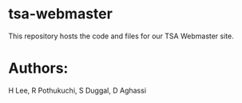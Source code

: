 # tsa-webmaster
This repository hosts the code and files for our TSA Webmaster site. 

# Authors: 
H Lee, R Pothukuchi, S Duggal, D Aghassi
